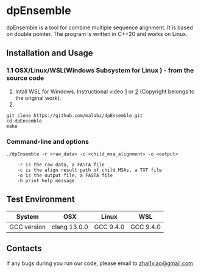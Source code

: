 # dpEnsemble

dpEnsemble is a tool for combine multiple sequence alignment. It is based on double pointer. The program is written in C++20 and works on Linux.

## Installation and Usage
### 1.1 OSX/Linux/WSL(Windows Subsystem for Linux ) - from the source code
1. Intall WSL for Windows. Instructional video [1](https://www.youtube.com/watch?v=X-DHaQLrBi8&t=5s) or [2](http://lab.malab.cn/%7Etfr/1.mp4) (Copyright belongs to the original work).
2. 

```
git clone https://github.com/malabz/dpEnsemble.git
cd dpEnsemble
make
```
### Command-line and options
```
./dpEnsemble -r <raw_data> -c <child_msa_alignment> -o <output> 

	-r is the raw data, a FASTA file
	-c is the align result path of child MSAs, a TXT file
	-o is the output file, a FASTA file
	-h print help message
```
## Test Environment
System|OSX|Linux|WSL
:---:|:---:|:---:|:---:
GCC version|clang 13.0.0|GCC 9.4.0|GCC 9.4.0
## Contacts
If any bugs during you run our code, please email to zhai1xiao@gmail.com
